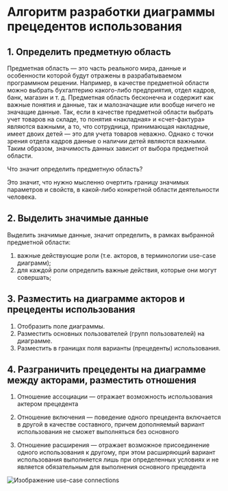 # Алгоритм разработки диаграммы прецедентов использования

## 1. Определить предметную область

Предметная область — это часть реального мира, данные и особенности которой будут отражены в разрабатываемом программном решении. Например, в качестве предметной области можно выбрать бухгалтерию какого-либо предприятия, отдел кадров, банк, магазин и т. д. Предметная область бесконечна и содержит как важные понятия и данные, так и малозначащие или вообще ничего не значащие данные. Так, если в качестве предметной области выбрать учет товаров на складе, то понятия «накладная» и «счет-фактура» являются важными, а то, что сотрудница, принимающая накладные, имеет двоих детей — это для учета товаров неважно. Однако с точки зрения отдела кадров данные о наличии детей являются важными. Таким образом, значимость данных зависит от выбора предметной области.

Что значит определить предметную область?

Это значит, что нужно мысленно очертить границу значимых параметров и свойств, в какой-либо конкретной области деятельности человека.

## 2. Выделить значимые данные

Выделить значимые данные, значит определить, в рамках выбранной предметной области:

1. важные действующие роли (т.е. акторов, в терминологии use-case диаграмм);
2. для каждой роли определить важные действия, которые они могут совершать;

## 3. Разместить на диаграмме акторов и прецеденты использования

1. Отобразить поле диаграммы.
2. Разместить основных пользователей (групп пользователей) на диаграмме.
3. Разместить в границах поля варианты (прецеденты) использования.

## 4. Разграничить прецеденты на диаграмме между акторами, разместить отношения

1. Отношение ассоциации — отражает возможность использования актером прецедента

2. Отношение включения — поведение одного прецедента включается в другой в качестве составного, причем дополняемый вариант использования не сможет выполняться без основного

3. Отношение расширения — отражает возможное присоединение одного использования к другому, при этом расширяющий вариант использования выполняется лишь при определенных условиях и не является обязательным для выполнения основного прецедента

![Изображение use-case connections](/Use-case%20connections.png)
